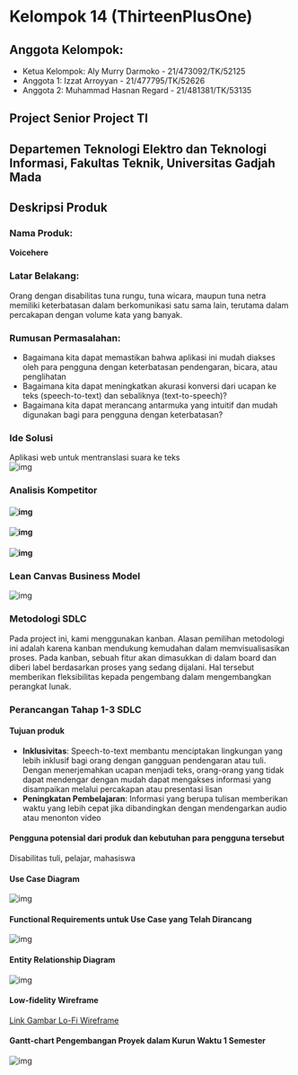 # Kelompok 14 (ThirteenPlusOne)

## Anggota Kelompok:
- Ketua Kelompok: Aly Murry Darmoko - 21/473092/TK/52125
- Anggota 1: Izzat Arroyyan - 21/477795/TK/52626
- Anggota 2: Muhammad Hasnan Regard - 21/481381/TK/53135

## Project Senior Project TI
## Departemen Teknologi Elektro dan Teknologi Informasi, Fakultas Teknik, Universitas Gadjah Mada

## Deskripsi Produk

### Nama Produk:
**Voicehere**

### Latar Belakang:
Orang dengan disabilitas tuna rungu, tuna wicara, maupun tuna netra memiliki keterbatasan dalam berkomunikasi satu sama lain, terutama dalam percakapan dengan volume kata yang banyak.

### Rumusan Permasalahan:
- Bagaimana kita dapat memastikan bahwa aplikasi ini mudah diakses oleh para pengguna dengan keterbatasan pendengaran, bicara, atau penglihatan
- Bagaimana kita dapat meningkatkan akurasi konversi dari ucapan ke teks (speech-to-text) dan sebaliknya (text-to-speech)?
- Bagaimana kita dapat merancang antarmuka yang intuitif dan mudah digunakan bagi para pengguna dengan keterbatasan?

### Ide Solusi
Aplikasi web untuk mentranslasi suara ke teks        
![img](https://raw.githubusercontent.com/izzatarroyyan12/voicehere/main/img/rancanganSolusi.png)

### Analisis Kompetitor
#### ![img](https://raw.githubusercontent.com/izzatarroyyan12/voicehere/main/img/kompetitor1.png)
#### ![img](https://raw.githubusercontent.com/izzatarroyyan12/voicehere/main/img/kompetitor2.png)
#### ![img](https://raw.githubusercontent.com/izzatarroyyan12/voicehere/main/img/kompetitor3.png)

### Lean Canvas Business Model    
![img](https://raw.githubusercontent.com/izzatarroyyan12/voicehere/main/img/leanCanvas.png)

### Metodologi SDLC
Pada project ini, kami menggunakan kanban. Alasan pemilihan metodologi ini adalah karena kanban mendukung kemudahan dalam memvisualisasikan proses. Pada kanban, sebuah fitur akan dimasukkan di dalam board dan diberi label berdasarkan proses yang sedang dijalani. Hal tersebut memberikan fleksibilitas kepada pengembang dalam mengembangkan perangkat lunak.

### Perancangan Tahap 1-3 SDLC
#### Tujuan produk
- **Inklusivitas**: Speech-to-text membantu menciptakan lingkungan yang lebih inklusif bagi orang dengan gangguan pendengaran atau tuli. Dengan menerjemahkan ucapan menjadi teks, orang-orang yang tidak dapat mendengar dengan mudah dapat mengakses informasi yang disampaikan melalui percakapan atau presentasi lisan
- **Peningkatan Pembelajaran**: Informasi yang berupa tulisan memberikan waktu yang lebih cepat jika dibandingkan dengan mendengarkan audio atau menonton video 
#### Pengguna potensial dari produk dan kebutuhan para pengguna tersebut
Disabilitas tuli, pelajar, mahasiswa 
#### Use Case Diagram
![img](https://raw.githubusercontent.com/izzatarroyyan12/voicehere/main/img/useCaseDiagram.png)
#### Functional Requirements untuk Use Case yang Telah Dirancang
![img](https://raw.githubusercontent.com/izzatarroyyan12/voicehere/main/img/functionalReq.png)
#### Entity Relationship Diagram
![img](https://raw.githubusercontent.com/izzatarroyyan12/voicehere/main/img/ERD.png)
#### Low-fidelity Wireframe
[Link Gambar Lo-Fi Wireframe](https://excalidraw.com/#room=d68c6b382d4699c6bc64,Vnkxxq8ab8epNCXTfZLuMg)
#### Gantt-chart Pengembangan Proyek dalam Kurun Waktu 1 Semester
![img](https://raw.githubusercontent.com/izzatarroyyan12/voicehere/main/img/ganttChart.png)